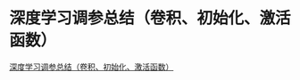 # 深度学习调参总结（卷积、初始化、激活函数）
[深度学习调参总结（卷积、初始化、激活函数）](https://aiwithcloud.com/2021/04/16/%e6%b7%b1%e5%ba%a6%e5%ad%a6%e4%b9%a0%e8%b0%83%e5%8f%82%e6%80%bb%e7%bb%93%ef%bc%88%e5%8d%b7%e7%a7%af%e3%80%81%e5%88%9d%e5%a7%8b%e5%8c%96%e3%80%81%e6%bf%80%e6%b4%bb%e5%87%bd%e6%95%b0%ef%bc%89/)
